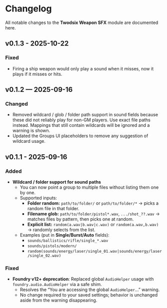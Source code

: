# Changelog

All notable changes to the **Twodsix Weapon SFX** module are documented here.


## v0.1.3 - 2025-10-22

### Fixed
- Firing a ship weapon would only play a sound when it misses, now it plays if it misses or hits.


## v0.1.2 — 2025-09-16

### Changed
- Removed wildcard / glob / folder path support in sound fields because these did not reliably play for non-GM players. Use exact file paths instead. Mappings that still contain wildcards will be ignored and a warning is shown.
- Updated the Groups UI placeholders to remove any suggestion of wildcard usage.


## v0.1.1 - 2025-09-16

### Added
- **Wildcard / folder support for sound paths**
  - You can now point a group to multiple files without listing them one by one.
  - Supported inputs:
    - **Folder random:** `path/to/folder/` or `path/to/folder/*` → picks a random file in that folder.
    - **Filename glob:** `path/to/folder/pistol*.wav`, `.../shot_??.wav` → matches files by pattern, then picks one at random.
    - **Explicit list:** `random(a.wav|b.wav|c.wav)` or `random(a.wav,b.wav)` → randomly selects from the list.
  - Examples (put in **Single/Burst/Auto** fields):
    - `sounds/ballistics/rifle/single_*.wav`
    - `sounds/pistols/modern/`
    - `random(sounds/energy/laser/single_01.wav|sounds/energy/laser/single_02.wav)`

### Fixed
- **Foundry v12+ deprecation**: Replaced global `AudioHelper` usage with `foundry.audio.AudioHelper` via a safe shim.
  - Resolves the “You are accessing the global `AudioHelper`…” warning.
  - No change required to your saved settings; behavior is unchanged aside from the warning disappearing.
